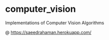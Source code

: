 # computer_vision
Implementations of Computer Vision Algorithms

@ https://saeedrahaman.herokuapp.com/
